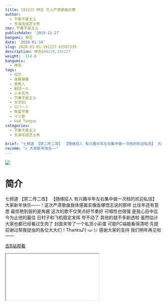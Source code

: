 ```yaml
---
title: 191227 神舌 艺人严肃歌曲大赛
author:
  - 节奏不是主义
  - 东海毛绒芝士熊
zmz: 节奏不是主义
publishdate: '2019-12-27'
bangumi: 神舌
date: '2020-01-14'
slug: 2020-01-01-191227-81507339
description: 神舌&#8226;191227
weight: -114.0
bangumis:
  - 神舌
tags:
  - 综艺
  - 後藤輝基
  - 香蕉人
  - 剧团一人
  - 小木矢作
  - 节奏不是主义
  - 东京03
  - ロバート
  - 笨蛋节奏
  - マジ歌
  - God Tongue
categories:
  - 节奏不是主义
  - 东海毛绒芝士熊

brief: "七频道 【禁二传二改】 【随缘招人 有兴趣半年左右集中做一次档的欢迎私信】 大家新年快乐——！这次严肃歌曲我体感属实像饭塚悟志说的那样 比往年还有意思 最惊艳到我的是角酱 这次的歌不仅笑点好节奏好 可唱性也很强 是我心目中迄今为止他的最佳 日村子和飞机稳定发挥 夸不动了 其他的就不多剧透啦 虽然估计大家也都已经看过生肉了 封面夹带了一个私货小彩蛋 可能PC端能看得清吧 先提前谢过帮我捉虫的各位大大们！Thanks♪(･ω･)ﾉ 感谢大家的支持 我们明年再见啦——"
recomm: "> 大家新年快乐——"
---
```

![](https://raw.githubusercontent.com/tcgriffith/owaraisite/master/static/tmpimg/9ba0a2a6ac1bf6d0c41d448d1427c001b5ceeb5a.jpg.480.jpg)
# 简介  
七频道
【禁二传二改】
【随缘招人 有兴趣半年左右集中做一次档的欢迎私信】
大家新年快乐——！这次严肃歌曲我体感属实像饭塚悟志说的那样 比往年还有意思
最惊艳到我的是角酱 这次的歌不仅笑点好节奏好 可唱性也很强 是我心目中迄今为止他的最佳
日村子和飞机稳定发挥 夸不动了 其他的就不多剧透啦 虽然估计大家也都已经看过生肉了
封面夹带了一个私货小彩蛋 可能PC端能看得清吧
先提前谢过帮我捉虫的各位大大们！Thanks♪(･ω･)ﾉ
感谢大家的支持 我们明年再见啦——  

[去B站观看](https://www.bilibili.com/video/av81507339/)
<div class ="resp-container"><iframe class="testiframe" src="//player.bilibili.com/player.html?aid=81507339"", scrolling="no", allowfullscreen="true" > </iframe></div> 
